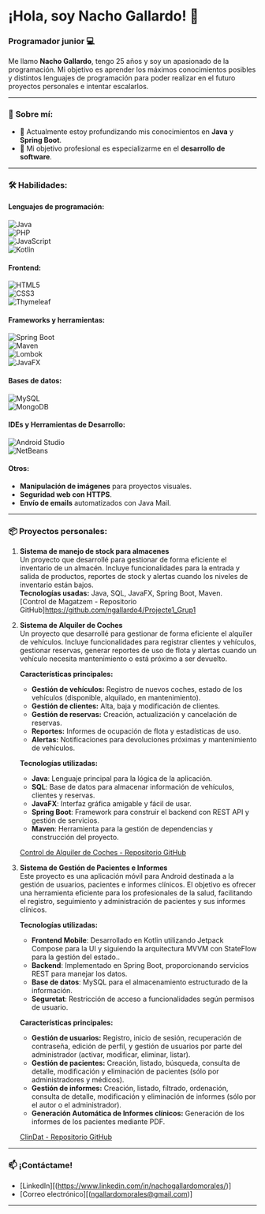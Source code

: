 # ¡Hola, soy Nacho Gallardo! 👋  

### Programador junior 💻

Me llamo **Nacho Gallardo**, tengo 25 años y soy un apasionado de la programación. Mi objetivo es aprender los máximos conocimientos posibles y distintos lenguajes de programación para poder realizar en el futuro proyectos personales e intentar escalarlos.

---

### 🚀 **Sobre mí:**  
- 🌱 Actualmente estoy profundizando mis conocimientos en **Java** y **Spring Boot**.  
- 🎯 Mi objetivo profesional es especializarme en el **desarrollo de software**. 

---

### 🛠️ **Habilidades:**  

#### **Lenguajes de programación:**  
![Java](https://img.shields.io/badge/Java-ED8B00?style=for-the-badge&logo=java&logoColor=white)  
![PHP](https://img.shields.io/badge/PHP-777BB4?style=for-the-badge&logo=php&logoColor=white)  
![JavaScript](https://img.shields.io/badge/JavaScript-F7DF1E?style=for-the-badge&logo=javascript&logoColor=black)   
![Kotlin](https://img.shields.io/badge/Kotlin-0095D5?style=for-the-badge&logo=kotlin&logoColor=white)

#### **Frontend:**  
![HTML5](https://img.shields.io/badge/HTML5-E34F26?style=for-the-badge&logo=html5&logoColor=white)  
![CSS3](https://img.shields.io/badge/CSS3-1572B6?style=for-the-badge&logo=css3&logoColor=white)  
![Thymeleaf](https://img.shields.io/badge/Thymeleaf-005F0F?style=for-the-badge&logo=thymeleaf&logoColor=white)

#### **Frameworks y herramientas:**  
![Spring Boot](https://img.shields.io/badge/Spring_Boot-6DB33F?style=for-the-badge&logo=spring-boot&logoColor=white)  
![Maven](https://img.shields.io/badge/Maven-C71A36?style=for-the-badge&logo=apache-maven&logoColor=white)  
![Lombok](https://img.shields.io/badge/Lombok-FF0000?style=for-the-badge&logoColor=white)  
![JavaFX](https://img.shields.io/badge/JavaFX-4B8BBE?style=for-the-badge&logoColor=white)

#### **Bases de datos:**  
![MySQL](https://img.shields.io/badge/MySQL-4479A1?style=for-the-badge&logo=mysql&logoColor=white)  
![MongoDB](https://img.shields.io/badge/MongoDB-47A248?style=for-the-badge&logo=mongodb&logoColor=white)

#### **IDEs y Herramientas de Desarrollo:**
![Android Studio](https://img.shields.io/badge/Android_Studio-3DDC84?style=for-the-badge&logo=android-studio&logoColor=white)  
![NetBeans](https://img.shields.io/badge/NetBeans-1B6AC6?style=for-the-badge&logo=apache-netbeans&logoColor=white)   

#### **Otros:** 
- **Manipulación de imágenes** para proyectos visuales.  
- **Seguridad web con HTTPS**.  
- **Envío de emails** automatizados con Java Mail.

---

### 📦 **Proyectos personales:**  

1. **Sistema de manejo de stock para almacenes**  
   Un proyecto que desarrollé para gestionar de forma eficiente el inventario de un almacén. Incluye funcionalidades para la entrada y salida de productos, reportes de stock y alertas cuando los niveles de inventario están bajos.  
   **Tecnologías usadas:** Java, SQL, JavaFX, Spring Boot, Maven.  
   [Control de Magatzem - Repositorio GitHub]https://github.com/ngallardo4/Projecte1_Grup1  

2. **Sistema de Alquiler de Coches**  
   Un proyecto que desarrollé para gestionar de forma eficiente el alquiler de vehículos. Incluye funcionalidades para registrar clientes y vehículos, gestionar reservas, generar reportes de uso de flota y alertas cuando un vehículo necesita mantenimiento o está próximo a ser devuelto.

   **Características principales:**  
   - **Gestión de vehículos:** Registro de nuevos coches, estado de los vehículos (disponible, alquilado, en mantenimiento).  
   - **Gestión de clientes:** Alta, baja y modificación de clientes.  
   - **Gestión de reservas:** Creación, actualización y cancelación de reservas.  
   - **Reportes:** Informes de ocupación de flota y estadísticas de uso.  
   - **Alertas:** Notificaciones para devoluciones próximas y mantenimiento de vehículos.

   **Tecnologías utilizadas:**  
   - **Java**: Lenguaje principal para la lógica de la aplicación.  
   - **SQL**: Base de datos para almacenar información de vehículos, clientes y reservas.  
   - **JavaFX**: Interfaz gráfica amigable y fácil de usar.  
   - **Spring Boot**: Framework para construir el backend con REST API y gestión de servicios.  
   - **Maven**: Herramienta para la gestión de dependencias y construcción del proyecto.  

   [Control de Alquiler de Coches - Repositorio GitHub](https://github.com/ngallardo4/Projecte2_Grup1)

3. **Sistema de Gestión de Pacientes e Informes**   
   Este proyecto es una aplicación móvil para Android destinada a la gestión de usuarios, pacientes e informes clínicos. El objetivo es ofrecer una herramienta eficiente para los profesionales de la salud, facilitando el registro, seguimiento y administración de pacientes y sus informes clínicos.
   
   **Tecnologías utilizadas:**
   - **Frontend Mobile**: Desarrollado en Kotlin utilizando Jetpack Compose para la UI y siguiendo la arquitectura MVVM con StateFlow para la gestión del estado..  
   - **Backend**: Implementado en Spring Boot, proporcionando servicios REST para manejar los datos. 
   - **Base de datos**: MySQL para el almacenamiento estructurado de la información.  
   - **Seguretat**: Restricción de acceso a funcionalidades según permisos de usuario.

   **Características principales:**  
   - **Gestión de usuarios:** Registro, inicio de sesión, recuperación de contraseña, edición de perfil, y gestión de usuarios por parte del administrador (activar, modificar, eliminar, listar).
   - **Gestión de pacientes:** Creación, listado, búsqueda, consulta de detalle, modificación y eliminación de pacientes (sólo por administradores y médicos).  
   - **Gestión de informes:** Creación, listado, filtrado, ordenación, consulta de detalle, modificación y eliminación de informes (sólo por el autor o el administrador).  
   - **Generación Automática de Informes clínicos:** Generación de los informes de los pacientes mediante PDF.

   [ClinDat - Repositorio GitHub](https://github.com/ngallardo4/Clindat.git)
---

### 📫 **¡Contáctame!**  
- [LinkedIn][(https://www.linkedin.com/in/nachogallardomorales/)]
- [Correo electrónico][(ngallardomorales@gmail.com)]

---
